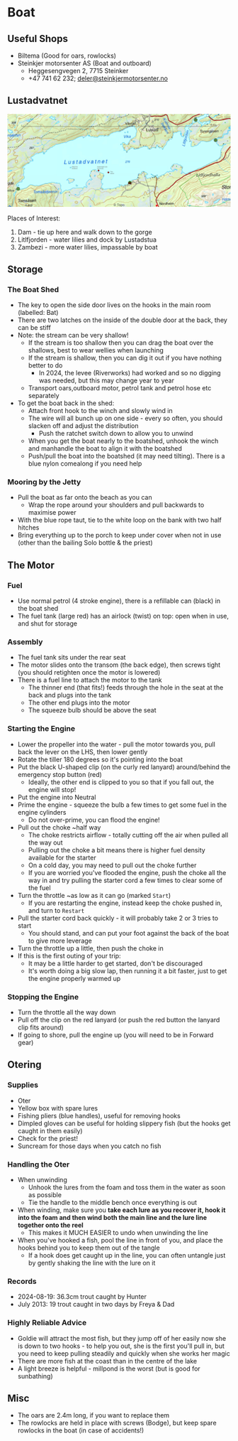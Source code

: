 # Boat

## Useful Shops
* Biltema (Good for oars, rowlocks)
* Steinkjer motorsenter AS (Boat and outboard)
  * Heggesengvegen 2, 7715 Steinker
  * +47 741 62 232; deler@steinkjermotorsenter.no

## Lustadvatnet
![Lustadvatnet map showing rocks & points of interest](pics/lustadvatnet.png)

Places of Interest:
1. Dam - tie up here and walk down to the gorge
2. Litlfjorden - water lilies and dock by Lustadstua
3. Zambezi - more water lilies, impassable by boat

## Storage
### The Boat Shed
* The key to open the side door lives on the hooks in the main room (labelled: Bat)
* There are two latches on the inside of the double door at the back, they can be stiff
* Note: the stream can be very shallow!
  * If the stream is too shallow then you can drag the boat over the shallows, best to wear wellies when launching
  * If the stream is shallow, then you can dig it out if you have nothing better to do
    * In 2024, the levee (Riverworks) had worked and so no digging was needed, but this may change year to year
  * Transport oars,outboard motor, petrol tank and petrol hose etc separately
* To get the boat back in the shed:
  * Attach front hook to the winch and slowly wind in
  * The wire will all bunch up on one side - every so often, you should slacken off and adjust the distribution
    * Push the ratchet switch down to allow you to unwind
  * When you get the boat nearly to the boatshed, unhook the winch and manhandle the boat to align it with the boatshed
  * Push/pull the boat into the boatshed (it may need tilting). There is a blue nylon comealong if you need help

### Mooring by the Jetty
* Pull the boat as far onto the beach as you can
  * Wrap the rope around your shoulders and pull backwards to maximise power
* With the blue rope taut, tie to the white loop on the bank with two half hitches
* Bring everything up to the porch to keep under cover when not in use (other than the bailing Solo bottle & the priest)

## The Motor
### Fuel
* Use normal petrol (4 stroke engine), there is a refillable can (black) in the boat shed
* The fuel tank (large red) has an airlock (twist) on top: open when in use, and shut for storage

### Assembly
* The fuel tank sits under the rear seat
* The motor slides onto the transom (the back edge), then screws tight (you should retighten once the motor is lowered)
* There is a fuel line to attach the motor to the tank
  * The thinner end (that fits!) feeds through the hole in the seat at the back and plugs into the tank
  * The other end plugs into the motor
  * The squeeze bulb should be above the seat

### Starting the Engine
* Lower the propeller into the water - pull the motor towards you, pull back the lever on the LHS, then lower gently
* Rotate the tiller 180 degrees so it's pointing into the boat
* Put the black U-shaped clip (on the curly red lanyard) around/behind the emergency stop button (red)
  * Ideally, the other end is clipped to you so that if you fall out, the engine will stop!
* Put the engine into Neutral
* Prime the engine - squeeze the bulb a few times to get some fuel in the engine cylinders
  * Do not over-prime, you can flood the engine!
* Pull out the choke ~half way
  * The choke restricts airflow - totally cutting off the air when pulled all the way out
  * Pulling out the choke a bit means there is higher fuel density available for the starter
  * On a cold day, you may need to pull out the choke further
  * If you are worried you've flooded the engine, push the choke all the way in and try pulling the starter cord a few times to clear some of the fuel
* Turn the throttle ~as low as it can go (marked `Start`)
  * If you are restarting the engine, instead keep the choke pushed in, and turn to `Restart`
* Pull the starter cord back quickly - it will probably take 2 or 3 tries to start
  * You should stand, and can put your foot against the back of the boat to give more leverage
* Turn the throttle up a little, then push the choke in
* If this is the first outing of your trip:
  * It may be a little harder to get started, don't be discouraged
  * It's worth doing a big slow lap, then running it a bit faster, just to get the engine properly warmed up

### Stopping the Engine
* Turn the throttle all the way down
* Pull off the clip on the red lanyard (or push the red button the lanyard clip fits around)
* If going to shore, pull the engine up (you will need to be in Forward gear)

## Otering
### Supplies
* Oter
* Yellow box with spare lures
* Fishing pliers (blue handles), useful for removing hooks
* Dimpled gloves can be useful for holding slippery fish (but the hooks get caught in them easily)
* Check for the priest!
* Suncream for those days when you catch no fish

### Handling the Oter
* When unwinding
  * Unhook the lures from the foam and toss them in the water as soon as possible
  * Tie the handle to the middle bench once everything is out
* When winding, make sure you **take each lure as you recover it, hook it into the foam and then wind both the main line and the lure line together onto the reel**
  * This makes it MUCH EASIER to undo when unwinding the line
* When you've hooked a fish, pool the line in front of you, and place the hooks behind you to keep them out of the tangle
  * If a hook does get caught up in the line, you can often untangle just by gently shaking the line with the lure on it

### Records
* 2024-08-19: 36.3cm trout caught by Hunter
* July 2013: 19 trout caught in two days by Freya & Dad

### Highly Reliable Advice
* Goldie will attract the most fish, but they jump off of her easily now she is down to two hooks - to help you out, she is the first you'll pull in, but you need to keep pulling steadily and quickly when she works her magic
* There are more fish at the coast than in the centre of the lake
* A light breeze is helpful - millpond is the worst (but is good for sunbathing)


## Misc
* The oars are 2.4m long, if you want to replace them
* The rowlocks are held in place with screws (Bodge), but keep spare rowlocks in the boat (in case of accidents!)
